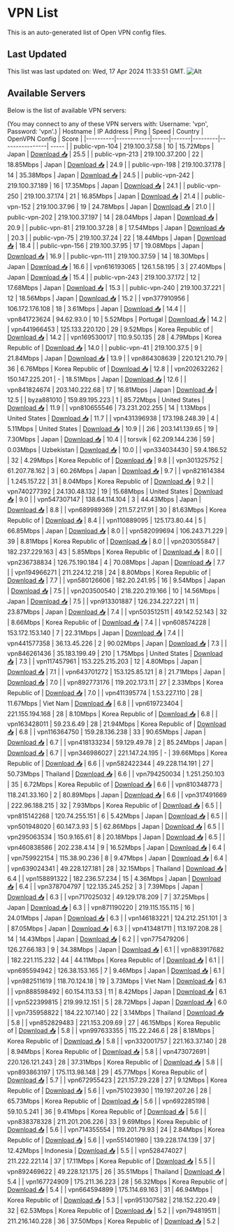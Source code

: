 # VPN List

This is an auto-generated list of Open VPN config files.

## Last Updated

This list was last updated on: Wed, 17 Apr 2024 11:33:51 GMT.
![Alt](https://repobeats.axiom.co/api/embed/186b98318ef1479477931607c1ad7d823f12451f.svg "Repobeats analytics image")

## Available Servers

Below is the list of available VPN servers:

(You may connect to any of these VPN servers with: Username: 'vpn', Password: 'vpn'.)
| Hostname | IP Address | Ping | Speed | Country | OpenVPN Config | Score |
|----------|------------|------|-------|---------|----------------| ----- |
| public-vpn-104 | 219.100.37.58 | 10 | 15.72Mbps | Japan | [Download 📥](./configs/server_0_JP.ovpn) | 25.5 |
| public-vpn-213 | 219.100.37.200 | 22 | 18.85Mbps | Japan | [Download 📥](./configs/server_1_JP.ovpn) | 24.9 |
| public-vpn-198 | 219.100.37.178 | 14 | 35.38Mbps | Japan | [Download 📥](./configs/server_2_JP.ovpn) | 24.5 |
| public-vpn-242 | 219.100.37.189 | 16 | 17.35Mbps | Japan | [Download 📥](./configs/server_3_JP.ovpn) | 24.1 |
| public-vpn-250 | 219.100.37.174 | 21 | 16.85Mbps | Japan | [Download 📥](./configs/server_4_JP.ovpn) | 21.4 |
| public-vpn-152 | 219.100.37.96 | 19 | 24.78Mbps | Japan | [Download 📥](./configs/server_5_JP.ovpn) | 21.0 |
| public-vpn-202 | 219.100.37.197 | 14 | 28.04Mbps | Japan | [Download 📥](./configs/server_6_JP.ovpn) | 20.9 |
| public-vpn-81 | 219.100.37.28 | 8 | 17.54Mbps | Japan | [Download 📥](./configs/server_7_JP.ovpn) | 20.3 |
| public-vpn-75 | 219.100.37.24 | 22 | 18.44Mbps | Japan | [Download 📥](./configs/server_8_JP.ovpn) | 18.4 |
| public-vpn-156 | 219.100.37.95 | 17 | 19.08Mbps | Japan | [Download 📥](./configs/server_9_JP.ovpn) | 16.9 |
| public-vpn-111 | 219.100.37.59 | 14 | 18.30Mbps | Japan | [Download 📥](./configs/server_10_JP.ovpn) | 16.6 |
| vpn616193065 | 126.1.58.195 | 3 | 27.40Mbps | Japan | [Download 📥](./configs/server_11_JP.ovpn) | 15.4 |
| public-vpn-243 | 219.100.37.172 | 12 | 17.68Mbps | Japan | [Download 📥](./configs/server_12_JP.ovpn) | 15.3 |
| public-vpn-240 | 219.100.37.221 | 12 | 18.56Mbps | Japan | [Download 📥](./configs/server_13_JP.ovpn) | 15.2 |
| vpn377910956 | 106.172.176.108 | 18 | 3.61Mbps | Japan | [Download 📥](./configs/server_14_JP.ovpn) | 14.4 |
| vpn841723624 | 94.62.93.0 | 10 | 5.52Mbps | Portugal | [Download 📥](./configs/server_15_PT.ovpn) | 14.2 |
| vpn441966453 | 125.133.220.120 | 29 | 9.52Mbps | Korea Republic of | [Download 📥](./configs/server_16_KR.ovpn) | 14.2 |
| vpn169530017 | 110.9.50.135 | 28 | 4.79Mbps | Korea Republic of | [Download 📥](./configs/server_17_KR.ovpn) | 14.0 |
| public-vpn-41 | 219.100.37.5 | 9 | 21.84Mbps | Japan | [Download 📥](./configs/server_18_JP.ovpn) | 13.9 |
| vpn864308639 | 220.121.210.79 | 36 | 6.76Mbps | Korea Republic of | [Download 📥](./configs/server_19_KR.ovpn) | 12.8 |
| vpn202632262 | 150.147.225.201 | - | 18.51Mbps | Japan | [Download 📥](./configs/server_20_JP.ovpn) | 12.6 |
| vpn841824674 | 203.140.222.68 | 17 | 16.81Mbps | Japan | [Download 📥](./configs/server_21_JP.ovpn) | 12.5 |
| byza881010 | 159.89.195.223 | 1 | 85.72Mbps | United States | [Download 📥](./configs/server_22_US.ovpn) | 11.9 |
| vpn810655546 | 73.231.202.255 | 14 | 1.13Mbps | United States | [Download 📥](./configs/server_23_US.ovpn) | 11.7 |
| vpn431396938 | 173.198.248.39 | 4 | 5.11Mbps | United States | [Download 📥](./configs/server_24_US.ovpn) | 10.9 |
| 2i6 | 203.141.139.65 | 19 | 7.30Mbps | Japan | [Download 📥](./configs/server_25_JP.ovpn) | 10.4 |
| torsvik | 62.209.144.236 | 59 | 0.03Mbps | Uzbekistan | [Download 📥](./configs/server_26_UZ.ovpn) | 10.0 |
| vpn334034430 | 59.4.186.52 | 32 | 4.29Mbps | Korea Republic of | [Download 📥](./configs/server_27_KR.ovpn) | 9.8 |
| vpn301325752 | 61.207.78.162 | 3 | 60.26Mbps | Japan | [Download 📥](./configs/server_28_JP.ovpn) | 9.7 |
| vpn821614384 | 1.245.157.22 | 31 | 8.04Mbps | Korea Republic of | [Download 📥](./configs/server_29_KR.ovpn) | 9.2 |
| vpn740277392 | 24.130.48.132 | 19 | 15.68Mbps | United States | [Download 📥](./configs/server_30_US.ovpn) | 9.0 |
| vpn547307147 | 138.64.114.104 | 3 | 44.43Mbps | Japan | [Download 📥](./configs/server_31_JP.ovpn) | 8.8 |
| vpn689989369 | 211.57.217.91 | 30 | 81.63Mbps | Korea Republic of | [Download 📥](./configs/server_32_KR.ovpn) | 8.4 |
| vpn110889095 | 125.173.80.44 | 5 | 66.85Mbps | Japan | [Download 📥](./configs/server_33_JP.ovpn) | 8.0 |
| vpn582099694 | 106.243.71.229 | 39 | 8.81Mbps | Korea Republic of | [Download 📥](./configs/server_34_KR.ovpn) | 8.0 |
| vpn203055847 | 182.237.229.163 | 43 | 5.85Mbps | Korea Republic of | [Download 📥](./configs/server_35_KR.ovpn) | 8.0 |
| vpn236738834 | 126.75.190.184 | 4 | 70.08Mbps | Japan | [Download 📥](./configs/server_36_JP.ovpn) | 7.7 |
| vpn194966271 | 211.224.12.218 | 24 | 8.80Mbps | Korea Republic of | [Download 📥](./configs/server_37_KR.ovpn) | 7.7 |
| vpn580126606 | 182.20.241.95 | 16 | 9.54Mbps | Japan | [Download 📥](./configs/server_38_JP.ovpn) | 7.5 |
| vpn203500540 | 218.220.219.166 | 10 | 14.56Mbps | Japan | [Download 📥](./configs/server_39_JP.ovpn) | 7.5 |
| vpn913301887 | 126.234.227.221 | 11 | 23.87Mbps | Japan | [Download 📥](./configs/server_40_JP.ovpn) | 7.4 |
| vpn503512511 | 49.142.52.143 | 32 | 8.66Mbps | Korea Republic of | [Download 📥](./configs/server_41_KR.ovpn) | 7.4 |
| vpn608574228 | 153.172.153.140 | 7 | 22.31Mbps | Japan | [Download 📥](./configs/server_42_JP.ovpn) | 7.4 |
| vpn441577358 | 36.13.45.226 | 2 | 90.02Mbps | Japan | [Download 📥](./configs/server_43_JP.ovpn) | 7.3 |
| vpn846261436 | 35.183.199.49 | 210 | 1.75Mbps | United States | [Download 📥](./configs/server_44_US.ovpn) | 7.3 |
| vpn117457961 | 153.225.215.203 | 12 | 4.80Mbps | Japan | [Download 📥](./configs/server_45_JP.ovpn) | 7.1 |
| vpn643701272 | 153.125.85.121 | 8 | 21.71Mbps | Japan | [Download 📥](./configs/server_46_JP.ovpn) | 7.0 |
| vpn892773176 | 119.202.173.11 | 27 | 2.33Mbps | Korea Republic of | [Download 📥](./configs/server_47_KR.ovpn) | 7.0 |
| vpn411395774 | 1.53.227.110 | 28 | 11.67Mbps | Viet Nam | [Download 📥](./configs/server_48_VN.ovpn) | 6.8 |
| vpn619723404 | 221.155.194.168 | 28 | 8.10Mbps | Korea Republic of | [Download 📥](./configs/server_49_KR.ovpn) | 6.8 |
| vpn163428011 | 59.23.6.49 | 28 | 21.94Mbps | Korea Republic of | [Download 📥](./configs/server_50_KR.ovpn) | 6.8 |
| vpn116364750 | 159.28.136.238 | 33 | 90.65Mbps | Japan | [Download 📥](./configs/server_51_JP.ovpn) | 6.7 |
| vpn418133234 | 59.129.49.78 | 2 | 85.24Mbps | Japan | [Download 📥](./configs/server_52_JP.ovpn) | 6.7 |
| vpn346986027 | 221.147.24.195 | - | 39.66Mbps | Korea Republic of | [Download 📥](./configs/server_53_KR.ovpn) | 6.6 |
| vpn582422344 | 49.228.114.191 | 27 | 50.73Mbps | Thailand | [Download 📥](./configs/server_54_TH.ovpn) | 6.6 |
| vpn794250034 | 1.251.250.103 | 35 | 6.72Mbps | Korea Republic of | [Download 📥](./configs/server_55_KR.ovpn) | 6.6 |
| vpn810348773 | 118.241.33.160 | 2 | 80.89Mbps | Japan | [Download 📥](./configs/server_56_JP.ovpn) | 6.6 |
| vpn317491669 | 222.96.188.215 | 32 | 7.93Mbps | Korea Republic of | [Download 📥](./configs/server_57_KR.ovpn) | 6.5 |
| vpn815142268 | 120.74.255.151 | 6 | 5.42Mbps | Japan | [Download 📥](./configs/server_58_JP.ovpn) | 6.5 |
| vpn501948020 | 60.147.3.93 | 5 | 62.86Mbps | Japan | [Download 📥](./configs/server_59_JP.ovpn) | 6.5 |
| vpn295063534 | 150.9.165.61 | 8 | 20.18Mbps | Japan | [Download 📥](./configs/server_60_JP.ovpn) | 6.5 |
| vpn460838586 | 202.238.4.14 | 9 | 16.52Mbps | Japan | [Download 📥](./configs/server_61_JP.ovpn) | 6.4 |
| vpn759922154 | 115.38.90.236 | 8 | 9.47Mbps | Japan | [Download 📥](./configs/server_62_JP.ovpn) | 6.4 |
| vpn639024341 | 49.228.127.181 | 28 | 32.15Mbps | Thailand | [Download 📥](./configs/server_63_TH.ovpn) | 6.4 |
| vpn158891322 | 182.236.57.234 | 15 | 4.36Mbps | Japan | [Download 📥](./configs/server_64_JP.ovpn) | 6.4 |
| vpn378704797 | 122.135.245.252 | 3 | 7.39Mbps | Japan | [Download 📥](./configs/server_65_JP.ovpn) | 6.3 |
| vpn717025032 | 49.129.178.209 | 7 | 37.25Mbps | Japan | [Download 📥](./configs/server_66_JP.ovpn) | 6.3 |
| vpn871190220 | 219.115.155.115 | 16 | 24.01Mbps | Japan | [Download 📥](./configs/server_67_JP.ovpn) | 6.3 |
| vpn146183221 | 124.212.251.101 | 3 | 87.05Mbps | Japan | [Download 📥](./configs/server_68_JP.ovpn) | 6.3 |
| vpn413481711 | 113.197.208.28 | 14 | 14.43Mbps | Japan | [Download 📥](./configs/server_69_JP.ovpn) | 6.2 |
| vpn775479206 | 126.27.66.183 | 9 | 34.38Mbps | Japan | [Download 📥](./configs/server_70_JP.ovpn) | 6.1 |
| vpn883917682 | 182.221.115.232 | 44 | 44.11Mbps | Korea Republic of | [Download 📥](./configs/server_71_KR.ovpn) | 6.1 |
| vpn695594942 | 126.38.153.165 | 7 | 9.46Mbps | Japan | [Download 📥](./configs/server_72_JP.ovpn) | 6.1 |
| vpn982511619 | 118.70.124.18 | 19 | 3.73Mbps | Viet Nam | [Download 📥](./configs/server_73_VN.ovpn) | 6.1 |
| vpn888598492 | 60.154.113.53 | 11 | 8.42Mbps | Japan | [Download 📥](./configs/server_74_JP.ovpn) | 6.1 |
| vpn522399815 | 219.99.12.151 | 5 | 28.72Mbps | Japan | [Download 📥](./configs/server_75_JP.ovpn) | 6.0 |
| vpn735958822 | 184.22.107.140 | 22 | 3.14Mbps | Thailand | [Download 📥](./configs/server_76_TH.ovpn) | 5.8 |
| vpn852829483 | 221.153.209.69 | 27 | 46.15Mbps | Korea Republic of | [Download 📥](./configs/server_77_KR.ovpn) | 5.8 |
| vpn997633355 | 115.22.246.6 | 28 | 8.18Mbps | Korea Republic of | [Download 📥](./configs/server_78_KR.ovpn) | 5.8 |
| vpn332001757 | 221.163.37.140 | 28 | 8.94Mbps | Korea Republic of | [Download 📥](./configs/server_79_KR.ovpn) | 5.8 |
| vpn473072691 | 220.126.121.243 | 28 | 37.31Mbps | Korea Republic of | [Download 📥](./configs/server_80_KR.ovpn) | 5.8 |
| vpn893863197 | 175.113.98.148 | 29 | 45.77Mbps | Korea Republic of | [Download 📥](./configs/server_81_KR.ovpn) | 5.7 |
| vpn672955423 | 221.157.29.228 | 27 | 9.12Mbps | Korea Republic of | [Download 📥](./configs/server_82_KR.ovpn) | 5.6 |
| vpn751023930 | 119.197.207.26 | 28 | 65.73Mbps | Korea Republic of | [Download 📥](./configs/server_83_KR.ovpn) | 5.6 |
| vpn692285198 | 59.10.5.241 | 36 | 9.41Mbps | Korea Republic of | [Download 📥](./configs/server_84_KR.ovpn) | 5.6 |
| vpn838378328 | 211.201.206.226 | 33 | 9.69Mbps | Korea Republic of | [Download 📥](./configs/server_85_KR.ovpn) | 5.6 |
| vpn714355554 | 119.201.79.93 | 24 | 2.84Mbps | Korea Republic of | [Download 📥](./configs/server_86_KR.ovpn) | 5.6 |
| vpn551401980 | 139.228.174.139 | 37 | 12.42Mbps | Indonesia | [Download 📥](./configs/server_87_ID.ovpn) | 5.5 |
| vpn528474027 | 211.222.221.14 | 37 | 17.11Mbps | Korea Republic of | [Download 📥](./configs/server_88_KR.ovpn) | 5.5 |
| vpn892469622 | 49.228.121.175 | 26 | 35.51Mbps | Thailand | [Download 📥](./configs/server_89_TH.ovpn) | 5.4 |
| vpn167724909 | 175.211.36.223 | 28 | 56.32Mbps | Korea Republic of | [Download 📥](./configs/server_90_KR.ovpn) | 5.4 |
| vpn664594899 | 175.114.69.163 | 31 | 46.94Mbps | Korea Republic of | [Download 📥](./configs/server_91_KR.ovpn) | 5.3 |
| vpn951307582 | 218.152.220.49 | 32 | 62.53Mbps | Korea Republic of | [Download 📥](./configs/server_92_KR.ovpn) | 5.2 |
| vpn794819511 | 211.216.140.228 | 36 | 37.50Mbps | Korea Republic of | [Download 📥](./configs/server_93_KR.ovpn) | 5.2 |
